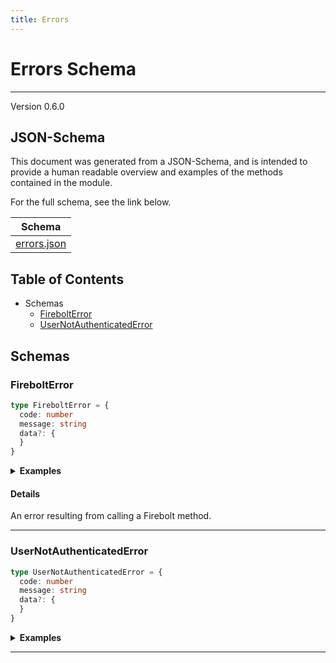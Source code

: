 ```yaml
---
title: Errors
---
```

# Errors Schema
---
Version 0.6.0


## JSON-Schema
This document was generated from a JSON-Schema, and is intended to provide a human readable overview and examples of the methods contained in the module.

For the full schema, see the link below.

| Schema |
|--------|
| [errors.json](https://github.com/rdkcentral/firebolt-openrpc/blob/feature/badger-parity/src/schemas/errors.json) |

## Table of Contents
 
 - Schemas
    - [FireboltError](#firebolterror)
    - [UserNotAuthenticatedError](#usernotauthenticatederror)

## Schemas

### FireboltError

```typescript
type FireboltError = {
  code: number
  message: string
  data?: {
  }
}
```




<details>
  <summary><b>Examples</b></summary>

```json
{
  "code": -32601,
  "message": "Method not found"
}
```

</details>

#### Details

An error resulting from calling a Firebolt method.

---

### UserNotAuthenticatedError

```typescript
type UserNotAuthenticatedError = {
  code: number
  message: string
  data?: {
  }
}
```




<details>
  <summary><b>Examples</b></summary>

```json
{
  "code": 401,
  "message": "User is not authenticated."
}
```

</details>

---


